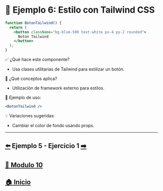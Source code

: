 # 🧪 Ejemplo 6: Estilo con Tailwind CSS

```jsx
function BotonTailwind() {
  return (
    <button className="bg-blue-500 text-white px-4 py-2 rounded">
      Botón Tailwind
    </button>
  );
}
```

✅ ¿Qué hace este componente?

* Usa clases utilitarias de Tailwind para estilizar un botón.

🧠 ¿Qué conceptos aplica?

* Utilización de framework externo para estilos.

📌 Ejemplo de uso:

```jsx
<BotonTailwind />
```

💡 Variaciones sugeridas:

* Cambiar el color de fondo usando props.
---

## [⬅️](../Ejemplos/Ejemplo_5.md) Ejemplo 5 - Ejercicio 1 [➡️](../Ejercicios/Ejercicio_1.md) 
## [📄 Modulo 10](../Modulo_10.md)
## [🏠 Inicio](../../README.md)
